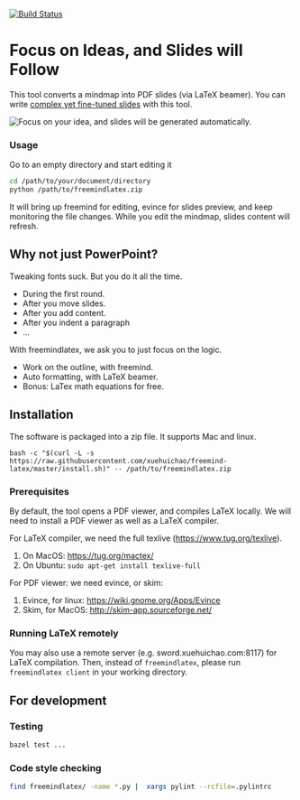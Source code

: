 [![Build Status](https://travis-ci.org/xuehuichao/freemind-latex.svg?branch=master)](https://travis-ci.org/xuehuichao/freemind-latex)


# Focus on Ideas, and Slides will Follow
This tool converts a mindmap into PDF slides (via LaTeX beamer). You can write [complex yet fine-tuned slides](http://www.xuehuichao.com/thesis_slides.pdf) with this tool.

![Focus on your idea, and slides will be generated automatically.](demo.gif)

### Usage
Go to an empty directory and start editing it
```sh
cd /path/to/your/document/directory
python /path/to/freemindlatex.zip
```

It will bring up freemind for editing, evince for slides preview, and keep monitoring the file changes. While you edit the mindmap, slides content will refresh.

## Why not just PowerPoint?

Tweaking fonts suck. But you do it all the time.

* During the first round.
* After you move slides.
* After you add content.
* After you indent a paragraph
* ...

With freemindlatex, we ask you to just focus on the logic.

* Work on the outline, with freemind.
* Auto formatting, with LaTeX beamer.
* Bonus: LaTex math equations for free.


## Installation

The software is packaged into a zip file. It supports Mac and linux.

	bash -c "$(curl -L -s https://raw.githubusercontent.com/xuehuichao/freemind-latex/master/install.sh)" -- /path/to/freemindlatex.zip

### Prerequisites

By default, the tool opens a PDF viewer, and compiles LaTeX locally. We will need to 
install a PDF viewer as well as a LaTeX compiler.

For LaTeX compiler, we need the full texlive (https://www.tug.org/texlive).

1. On MacOS: https://tug.org/mactex/
2. On Ubuntu: `sudo apt-get install texlive-full`

For PDF viewer: we need evince, or skim:

1. Evince, for linux: https://wiki.gnome.org/Apps/Evince
2. Skim, for MacOS: http://skim-app.sourceforge.net/


### Running LaTeX remotely
You may also use a remote server (e.g. sword.xuehuichao.com:8117) for LaTeX compilation.
Then, instead of `freemindlatex`, please run `freemindlatex client` in your working directory.


## For development

### Testing
```sh
bazel test ...
```

### Code style checking
```sh
find freemindlatex/ -name *.py |  xargs pylint --rcfile=.pylintrc
```

